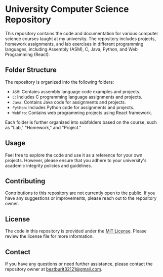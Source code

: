 # University Computer Science Repository

This repository contains the code and documentation for various computer science courses taught at my university. The repository includes projects, homework assignments, and lab exercises in different programming languages, including Assembly (ASM), C, Java, Python, and Web Programming (React).

## Folder Structure

The repository is organized into the following folders:

- `ASM`: Contains assembly language code examples and projects.
- `C`: Includes C programming language assignments and projects.
- `Java`: Contains Java code for assignments and projects.
- `Python`: Includes Python code for assignments and projects.
- `WebPro`: Contains web programming projects using React framework.

Each folder is further organized into subfolders based on the course, such as "Lab," "Homework," and "Project."

## Usage

Feel free to explore the code and use it as a reference for your own projects. However, please ensure that you adhere to your university's academic integrity policies and guidelines.

## Contributing

Contributions to this repository are not currently open to the public. If you have any suggestions or improvements, please reach out to the repository owner.

## License

The code in this repository is provided under the [MIT License](https://opensource.org/licenses/MIT). Please review the license file for more information.

## Contact

If you have any questions or need further assistance, please contact the repository owner at [bestburit32121@gmail.com](mailto:bestburit32121@gmail.com).
